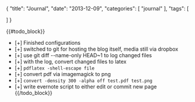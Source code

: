{
  "title": "Journal",
  "date": "2013-12-09",
  "categories": [
   "journal" 
  ],
  "tags": [
    
  ]
}

{{#todo_block}}
- [+] Finished configurations
- [+] switched to git for hosting the blog itself, media still via dropbox
- [+] use git diff --name-only HEAD~1 to log changed files
- [+] with the log, convert changed files to latex
- [+] ``pdflatex -shell-escape file``
- [+] convert pdf via imagemagick to png
- [+] ``convert -density 300 -alpha off test.pdf test.png ``
- [+] write evernote script to either edit or commit new page
{{/todo_block}}
